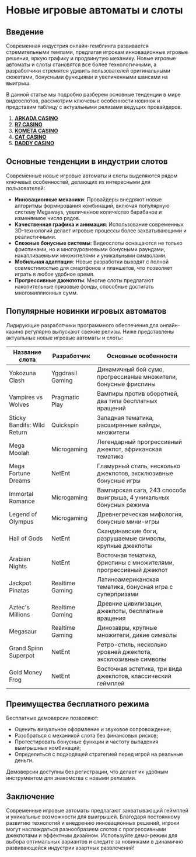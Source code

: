 # Новые игровые автоматы и слоты

## Введение

Современная индустрия онлайн-гемблинга развивается стремительными темпами, предлагая игрокам инновационные игровые решения, яркую графику и продвинутую механику. Новые игровые автоматы и слоты становятся все более технологичными, а разработчики стремятся удивить пользователей оригинальными сюжетами, бонусными функциями и увеличенными шансами на выигрыш.

В данной статье мы подробно разберем основные тенденции в мире видеослотов, рассмотрим ключевые особенности новинок и представим таблицу с актуальными релизами ведущих провайдеров.

1. **[ARKADA CASINO](https://clck.ru/3FcBLa "ARKADA CASINO")**
2. **[R7 CASINO](https://clck.ru/3FcBQu "R7 CASINO")**
3. **[KOMETA CASINO](https://clck.ru/3FcBFf "KOMETA CASINO")**
4. **[CAT CASINO](https://clck.ru/3FcBKb "CAT CASINO")**
5. **[DADDY CASINO](https://clck.ru/3FcBU5 "DADDY CASINO")**

## Основные тенденции в индустрии слотов

Современные новые игровые автоматы и слоты выделяются рядом ключевых особенностей, делающих их интересными для пользователей:

- **Инновационные механики**: Провайдеры внедряют новые алгоритмы формирования комбинаций, включая популярную систему Megaways, увеличенное количество барабанов и изменяемое число рядов.
- **Качественная графика и анимация**: Использование современных 3D-технологий делает игровые процессы более захватывающими и реалистичными.
- **Сложные бонусные системы**: Видеослоты оснащаются не только фриспинами, но и многоуровневыми бонусными раундами, накапливаемыми множителями и уникальными символами.
- **Мобильная адаптация**: Новые разработки выходят с полной совместимостью для смартфонов и планшетов, что позволяет играть в любое удобное время.
- **Прогрессивные джекпоты**: Многие слоты предлагают накопительные призовые фонды, способные достигать многомиллионных сумм.

## Популярные новинки игровых автоматов

Лидирующие разработчики программного обеспечения для онлайн-казино регулярно выпускают свежие релизы. Ниже представлены актуальные новые игровые автоматы и слоты:

| Название слота            | Разработчик         | Основные особенности                                                                 |
|---------------------------|---------------------|--------------------------------------------------------------------------------------|
| Yokozuna Clash            | Yggdrasil Gaming    | Динамичный бой сумо, прогрессивные множители, бонусные фриспины                     |
| Vampires vs Wolves        | Pragmatic Play      | Вампиры против оборотней, два типа бесплатных вращений                               |
| Sticky Bandits: Wild Return | Quickspin          | Западная тематика, расширенные вайлды, множители                                    |
| Mega Moolah               | Microgaming         | Легендарный прогрессивный джекпот, африканская тематика                             |
| Mega Fortune Dreams       | NetEnt              | Гламурный стиль, несколько джекпотов, эксклюзивные бонусные игры                    |
| Immortal Romance          | Microgaming         | Вампирская сага, 243 способа выигрыша, 4 уникальных бонусных режима                 |
| Legend of Olympus         | Microgaming         | Древнегреческая мифология, бонусные мини-игры                                       |
| Hall of Gods              | NetEnt              | Скандинавские боги, разрушаемые символы, крупные джекпоты                           |
| Arabian Nights            | NetEnt              | Восточная тематика, фриспины с множителями, прогрессивный джекпот                   |
| Jackpot Pinatas           | Realtime Gaming     | Латиноамериканская тематика, бонусная игра с суперпризами                           |
| Aztec's Millions          | Realtime Gaming     | Древние цивилизации, джекпоты, бесплатные вращения                                  |
| Megasaur                  | Realtime Gaming     | Динозавры, крупные множители, дикие символы                                         |
| Grand Spinn Superpot      | NetEnt              | Ретро-стиль, несколько уровней джекпота, эксклюзивные символы                       |
| Gold Money Frog           | NetEnt              | Восточная эстетика, три вида джекпотов, классический геймплей                       |

## Преимущества бесплатного режима

Бесплатные демоверсии позволяют:

- Оценить визуальное оформление и звуковое сопровождение;
- Разобраться с механикой слота без финансовых рисков;
- Протестировать бонусные функции и частоту выпадения выигрышных комбинаций;
- Определиться с подходящей стратегией перед игрой на реальные деньги.

Демоверсии доступны без регистрации, что делает их удобным инструментом для знакомства с новыми релизами.

## Заключение

Современные игровые автоматы предлагают захватывающий геймплей и уникальные возможности для выигрышей. Благодаря постоянному развитию технологий и внедрению инновационных решений, игроки могут наслаждаться разнообразием слотов с прогрессивными джекпотами и эффектным дизайном. Используйте демо-режим для выбора оптимальных вариантов и следите за новинками в динамично развивающейся индустрии азартных развлечений!
